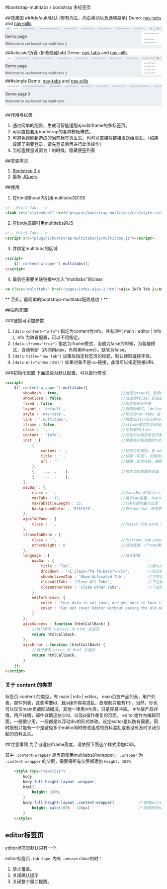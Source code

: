 #bootstrap-multitabs / bootstrap 多标签页

##效果图
###default/默认 (带有向左、向右移动以及选项菜单)
Demo: [nav-tabs](http://edwinhuish.oschina.io/multi-tabs/index.html) and [nav-pills](http://edwinhuish.oschina.io/multi-tabs/index-default-pills.html)
![Multi Tabs Screenshot](screenshot-default.jpg)
###classic/折叠 (折叠隐藏tab)
Demo: [nav-tabs](http://edwinhuish.oschina.io/multi-tabs/index-classic.html) and [nav-pills](http://edwinhuish.oschina.io/multi-tabs/index-classic-pills.html)
![Multi Tabs Screenshot](screenshot-classic.jpg)
###simple
Demo: [nav-tabs](http://edwinhuish.oschina.io/multi-tabs/index-simple.html) and [nav-pills](http://edwinhuish.oschina.io/multi-tabs/index-simple-pills.html)
![Multi Tabs Screenshot](screenshot-simple.jpg)

##作用与优势
1. 通过简单的配置，生成可智能适配ajax和iframe的多标签页。
2. 可以直接套用bootstrap的各种模板样式。
3. 可避免误刷新造成的当前标签页丢失。也可以直接将链接发送给朋友。（如果设置了需要登录，请先登录后再进行此类操作）
4. 当标签数量设置为 1 的时候，隐藏便签列表

##安装需求
1. [Bootstrap 3.x](http://getbootstrap.com/)
2. 最新 [JQuery](http://jquery.com/)

##使用
1. 在html的head内引用multitabs的CSS
```html
<!-- Multi Tabs -->
<link rel="stylesheet" href="plugins/bootstrap-multitabs/css/style.css">
```

2. 在body底部引用multitabs的JS
```html
<!-- Multi Tabs -->
<script src="plugins/bootstrap-multitabs/js/multitabs.js"></script>
```

3. 并绑定multitabs的区域
```html
<script>
    $('.content-wrapper').multitabs();
</script>
```

4. 最后在需要关联链接中加入"multitabs"的class
```html
<a class="multitabs" href="pages/index-ajax-2.html">ajax INFO Tab 2</a>
```

** 至此，最简单的bootstrap-multitabs配置成功！**


##进阶配置

###链接可添加参数
1. ```[data-content="info"]``` 指定为content为info，共有3种( main | editor | info ), info 为缺省配置，可以不用指定。
2. ```[data-iframe="true"]``` 指定为iframe模式，当值为false的时候，为智能模式，自动判断（内网用ajax，外网用iframe）。缺省为false。
3. ```[data-title="new tab"]``` 设置后指定标签页的标题，默认读取链接字体。
4. ```[data-url="index.html"]``` 如果对象不是```<a>```链接，此值可以指定链接URL

###初始化配置
下面这些为默认配置，可以自行修改
```html
<script>
    $('.content-wrapper').multitabs({
        showHash : true,                            //当值为true时，显示URL的hash，避免误按F5或者刷新的页面丢失，不过需要注意URL栏参数的泄露。
        showClose : false,                          //当值为false，仅在鼠标悬浮时显示关闭按钮。true时一直显示
        fixed : false,                              //固定标签头列表
        layout : 'default',                         //有两种模式，'default', 'classic'(所有隐藏tab都在下拉菜单里) 和 'simple'
        style : 'nav-tabs',                         //可以为nav-tabs 或 nav-pills
        link : '.multitabs',                        //触发multitabs的selector text，注意需要有".","#"等
        iframe : false,                             //iframe模式的总局设置。当值为false的时候，为智能模式，自动判断（内网用ajax，外网用iframe）。缺省为false。
        class : '',                                 //主框架的class
        content : 'info',                           //此处可以指定标签页类型名称，一般不需要修改。
        init : [                                    //需要在初始加载的tab
            {                                       
                content :'',                        //标签页的类型，有 main | info | editor
                title : '',                         //标题（可选），没有则显示网址
                url : ''                            //链接，如为外链，强制为info页
            }, 
            {    ......    },                       //依次添加需要的页面
            {    ......    },
        ],       
        navBar : {
            class : '',                             //为navBar添加class
            maxTabs : 15,                           //最多tab数量。（main和editor不计算在内) 当为1时，整个标签栏隐藏。main和editor分别只能有1个标签。
            maxTabTitleLength : 25,                 //tab标题的最大长度
            backgroundColor : '#f5f5f5',            //默认nav-bar 背景颜色
        },
        ajaxTabPane : {
            class : '',                             //为ajax tab-pane 添加class
        },
        iframeTabPane : {
            class : '',                             //为iframe tab-pane 添加class
            otherHeight : 0                         //其他高度，iframe需要剔除的高度，如footer
        },
        language : {                                //语言配置
            navBar : {
                title : 'Tab',                                  //默认的标签页名称
                dropdown : '<i class="fa fa-bars"></i>',        //标签栏的下拉菜单名称
                showActivedTab : 'Show Activated Tab',          //下拉菜单的显示激活页面
                closeAllTabs : 'Close All Tabs',                //下拉菜单的关闭所有页面
                closeOtherTabs : 'Close Other Tabs',            //下拉菜单的关闭其他页面
            },
            editorUnsave: {
                colse : 'Your data is not save, are you sure to lose it?',   //关闭未保存editor标签页的警示
                cover : 'Can not cover Editor without saving the old one!'   //覆盖未保存editor标签页的警示
            }
        },
        ajaxSuccess : function (htmlCallBack) {
            //自行修改 success 的 html 后返回
            return htmlCallBack;
        },
        ajaxError : function (htmlCallBack) {
            //自行修改 error 的 html 后返回
            return htmlCallBack;
        }
    });
</script>
```

### 关于 content 的类型
标签页 content 的类型，有 main | info | editor。 
main页放产品列表，用户列表，邮件列表，这些需要id，且js操作容易混乱，故限制只能有1个。当然，你也可以仅仅main页放网站概况，其他一律用info页。只是容易冲突。
info放产品详情，用户详情，邮件详情这些少id，以及js操作重复的页面。
editor是作为编辑页面，一般很少用，一般都是以浮动div的形式修改。设定editor是以防有需要。同时限制只能有一个是避免多个editor同时修改造成的资料混乱或者没有及时关闭引起的资料丢失。


##注意事项
为了自适应iframe高度，请依照下面这个样式添加CSS。

其中 ```.content-wrapper``` 是当前使用multitabs的wrapper。 ```.wrapper``` 为 ```.content-wrapper``` 的父层，需要将所有父层都添加 ```height: 100%```
```html
    <style type="text/css">
        body,
        body.full-height-layout .wrapper,
        html{
            height: 100%;
        }
        body.full-height-layout .content-wrapper{           /*使用multitabs的wrapper*/
            height: calc(100% - 140px)                      /*减去网页header和footer的高度，AdminLTE的为140px*/
        }
    </style>
```

## editor标签页
editor标签页默认只有一个.

editor标签页```.tab-tape ```内有 ``` .unsave ``` class的时：
1. 禁止覆盖。
2. 关闭确认提示
3. 关闭整个窗口提醒。